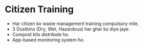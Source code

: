 # Citizen Training
- Har citizen ko waste management training compulsory mile.  
- 3 Dustbins (Dry, Wet, Hazardous) har ghar ko diye jaye.  
- Compost kits distribute ho.  
- App-based monitoring system ho.

